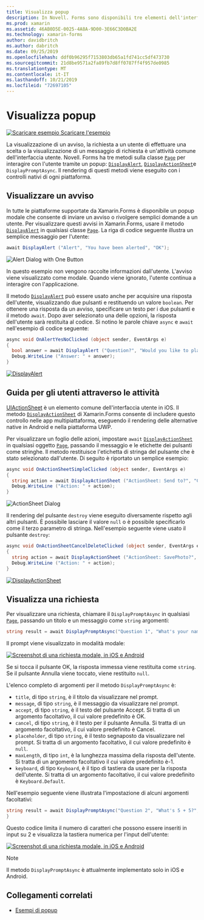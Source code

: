 ```yaml
---
title: Visualizza popup
description: In Novell. Forms sono disponibili tre elementi dell'interfaccia utente di tipo popup, un avviso, un foglio di azione e un prompt. Questo articolo illustra l'uso dell'avviso, della finestra delle azioni e delle API di prompt per visualizzare le finestre di dialogo che consentono agli utenti di inviare semplici domande, guidare gli utenti attraverso le attività e visualizzare i prompt.
ms.prod: xamarin
ms.assetid: 46AB0D5E-0025-4A8A-9D00-3E66C3D0BA2E
ms.technology: xamarin-forms
author: davidbritch
ms.author: dabritch
ms.date: 09/25/2019
ms.openlocfilehash: ddf0b96295f7153803db65a1fd741cc5df473730
ms.sourcegitcommit: 21d8be9571a2fa89fb7d8ff0787ff4f957de0985
ms.translationtype: MT
ms.contentlocale: it-IT
ms.lasthandoff: 10/21/2019
ms.locfileid: "72697105"
---
```

# <a name="display-pop-ups"></a>Visualizza popup

[![Scaricare esempio](~/media/shared/download.png) Scaricare l'esempio](https://docs.microsoft.com/samples/xamarin/xamarin-forms-samples/navigation-pop-ups)

La visualizzazione di un avviso, la richiesta a un utente di effettuare una scelta o la visualizzazione di un messaggio di richiesta è un'attività comune dell'interfaccia utente. Novell. Forms ha tre metodi sulla classe [`Page`](xref:Xamarin.Forms.Page) per interagire con l'utente tramite un popup: [`DisplayAlert`](xref:Xamarin.Forms.Page.DisplayAlert*), [`DisplayActionSheet`](xref:Xamarin.Forms.Page.DisplayActionSheet*)e `DisplayPromptAsync`. Il rendering di questi metodi viene eseguito con i controlli nativi di ogni piattaforma.

## <a name="display-an-alert"></a>Visualizzare un avviso

In tutte le piattaforme supportate da Xamarin.Forms è disponibile un popup modale che consente di inviare un avviso o rivolgere semplici domande a un utente. Per visualizzare questi avvisi in Xamarin.Forms, usare il metodo [`DisplayAlert`](xref:Xamarin.Forms.Page.DisplayAlert*) in qualsiasi classe [`Page`](xref:Xamarin.Forms.Page). La riga di codice seguente illustra un semplice messaggio per l'utente:

```csharp
await DisplayAlert ("Alert", "You have been alerted", "OK");
```

![](pop-ups-images/alert.png "Alert Dialog with One Button")

In questo esempio non vengono raccolte informazioni dall'utente. L'avviso viene visualizzato come modale. Quando viene ignorato, l'utente continua a interagire con l'applicazione.

Il metodo [`DisplayAlert`](xref:Xamarin.Forms.Page.DisplayAlert*) può essere usato anche per acquisire una risposta dell'utente, visualizzando due pulsanti e restituendo un valore `boolean`. Per ottenere una risposta da un avviso, specificare un testo per i due pulsanti e il metodo `await`. Dopo aver selezionato una delle opzioni, la risposta dell'utente sarà restituita al codice. Si notino le parole chiave `async` e `await` nell'esempio di codice seguente:

```csharp
async void OnAlertYesNoClicked (object sender, EventArgs e)
{
  bool answer = await DisplayAlert ("Question?", "Would you like to play a game", "Yes", "No");
  Debug.WriteLine ("Answer: " + answer);
}
```

[![DisplayAlert](pop-ups-images/alert2-sml.png "Finestra di dialogo di avviso con due pulsanti")](pop-ups-images/alert2.png#lightbox "Finestra di dialogo di avviso con due pulsanti")

## <a name="guide-users-through-tasks"></a>Guida per gli utenti attraverso le attività

[UIActionSheet](https://developer.apple.com/library/ios/documentation/uikit/reference/uiactionsheet_class/Reference/Reference.html) è un elemento comune dell'interfaccia utente in iOS. Il metodo [`DisplayActionSheet`](xref:Xamarin.Forms.Page.DisplayActionSheet*) di Xamarin.Forms consente di includere questo controllo nelle app multipiattaforma, eseguendo il rendering delle alternative native in Android e nella piattaforma UWP.

Per visualizzare un foglio delle azioni, impostare `await` [`DisplayActionSheet`](xref:Xamarin.Forms.Page.DisplayActionSheet*) in qualsiasi oggetto [`Page`](xref:Xamarin.Forms.Page), passando il messaggio e le etichette dei pulsanti come stringhe. Il metodo restituisce l'etichetta di stringa del pulsante che è stato selezionato dall'utente. Di seguito è riportato un semplice esempio:

```csharp
async void OnActionSheetSimpleClicked (object sender, EventArgs e)
{
  string action = await DisplayActionSheet ("ActionSheet: Send to?", "Cancel", null, "Email", "Twitter", "Facebook");
  Debug.WriteLine ("Action: " + action);
}
```

![](pop-ups-images/action.png "ActionSheet Dialog")

Il rendering del pulsante `destroy` viene eseguito diversamente rispetto agli altri pulsanti. È possibile lasciare il valore `null` o è possibile specificarlo come il terzo parametro di stringa. Nell'esempio seguente viene usato il pulsante `destroy`:

```csharp
async void OnActionSheetCancelDeleteClicked (object sender, EventArgs e)
{
  string action = await DisplayActionSheet ("ActionSheet: SavePhoto?", "Cancel", "Delete", "Photo Roll", "Email");
  Debug.WriteLine ("Action: " + action);
}
```

[![DisplayActionSheet](pop-ups-images/action2-sml.png "Finestra di dialogo foglio di azione con pulsante Elimina")](pop-ups-images/action2.png#lightbox "Finestra di dialogo foglio di azione con pulsante Elimina")

## <a name="display-a-prompt"></a>Visualizza una richiesta

Per visualizzare una richiesta, chiamare il `DisplayPromptAsync` in qualsiasi [`Page`](xref:Xamarin.Forms.Page), passando un titolo e un messaggio come `string` argomenti:

```csharp
string result = await DisplayPromptAsync("Question 1", "What's your name?");
```

Il prompt viene visualizzato in modalità modale:

[![Screenshot di una richiesta modale, in iOS e Android](pop-ups-images/simple-prompt.png "Prompt modale")](pop-ups-images/simple-prompt-large.png#lightbox "Prompt modale")

Se si tocca il pulsante OK, la risposta immessa viene restituita come `string`. Se il pulsante Annulla viene toccato, viene restituito `null`.

L'elenco completo di argomenti per il metodo `DisplayPromptAsync` è:

- `title`, di tipo `string`, è il titolo da visualizzare nel prompt.
- `message`, di tipo `string`, è il messaggio da visualizzare nel prompt.
- `accept`, di tipo `string`, è il testo del pulsante Accept. Si tratta di un argomento facoltativo, il cui valore predefinito è OK.
- `cancel`, di tipo `string`, è il testo per il pulsante Annulla. Si tratta di un argomento facoltativo, il cui valore predefinito è Cancel.
- `placeholder`, di tipo `string`, è il testo segnaposto da visualizzare nel prompt. Si tratta di un argomento facoltativo, il cui valore predefinito è `null`.
- `maxLength`, di tipo `int`, è la lunghezza massima della risposta dell'utente. Si tratta di un argomento facoltativo il cui valore predefinito è-1.
- `keyboard`, di tipo `Keyboard`, è il tipo di tastiera da usare per la risposta dell'utente. Si tratta di un argomento facoltativo, il cui valore predefinito è `Keyboard.Default`.

Nell'esempio seguente viene illustrata l'impostazione di alcuni argomenti facoltativi:

```csharp
string result = await DisplayPromptAsync("Question 2", "What's 5 + 5?", maxLength: 2, keyboard: Keyboard.Numeric);
}
```

Questo codice limita il numero di caratteri che possono essere inseriti in input su 2 e visualizza la tastiera numerica per l'input dell'utente:

[![Screenshot di una richiesta modale, in iOS e Android](pop-ups-images/keyboard-prompt.png "Prompt modale")](pop-ups-images/keyboard-prompt-large.png#lightbox "Prompt modale")

> [!NOTE]
> Il metodo `DisplayPromptAsync` è attualmente implementato solo in iOS e Android.

## <a name="related-links"></a>Collegamenti correlati

- [Esempi di popup](https://docs.microsoft.com/samples/xamarin/xamarin-forms-samples/navigation-pop-ups)
